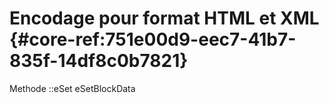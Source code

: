 # Encodage pour format HTML et XML {#core-ref:751e00d9-eec7-41b7-835f-14df8c0b7821}

Methode ::eSet eSetBlockData